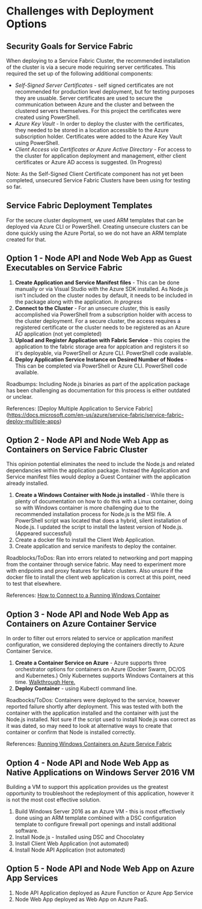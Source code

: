 # Challenges with Deployment Options #

## Security Goals for Service Fabric ##
When deploying to a Service Fabric Cluster, the recommended installation of the cluster is via a secure mode requiring server certificates. This required the set up of the following additional components:

- _Self-Signed Server Certificates_ - self signed certificates are not recommended for production level deployment, but for testing purposes they are usuable. Server certificates are used to secure the communication between Azure and the cluster and between the clustered servers themselves. For this project the certificates were created using PowerShell.
- _Azure Key Vault_ - In order to deploy the cluster with the certificates, they needed to be stored in a location accessible to the Azure subscription holder. Certificates were added to the Azure Key Vault using PowerShell.
- _Client Access via Certificates or Azure Active Directory_ - For access to the cluster for application deployment and management, either client certificates or Azure AD access is suggested. (In Progress)

Note: As the Self-Signed Client Certificate component has not yet been completed, unsecured Service Fabric Clusters have been using for testing so far.

## Service Fabric Deployment Templates ##
For the secure cluster deployment, we used ARM templates that can be deployed via Azure CLI or PowerShell. Creating unsecure clusters can be done quickly using the Azure Portal, so we do not have an ARM template created for that. 

## Option 1 - Node API and Node Web App as Guest Executables on Service Fabric ##

1. **Create Application and Service Manifest files** - This can be done manually or via Visual Studio with the Azure SDK installed. As Node.js isn't included on the cluster nodes by default, it needs to be included in the package along with the application. _In progress_
1. **Connect to the Cluster** - For an unsecure cluster, this is easily accomplished via PowerShell from a subscription holder with access to the cluster deployment. For a secure cluster, the access requires a registered certificate or the cluster needs to be registered as an Azure AD application (not yet completed)
1. **Upload and Register Application with Fabric Service** - this copies the application to the fabric storage area for applcation and registers it so it's deployable, via PowerShell or Azure CLI. PowerShell code available.
1. **Deploy Application Service Instance on Desired Number of Nodes** - This can be completed via PowerShell or Azure CLI.  PowerShell code available.

Roadbumps: Including Node.js binaries as part of the application package has been challenging as documentation for this process is either outdated or unclear.

References: [Deploy Multiple Application to Service Fabric] (https://docs.microsoft.com/en-us/azure/service-fabric/service-fabric-deploy-multiple-apps)

## Option 2 - Node API and Node Web App as Containers on Service Fabric Cluster ##
This opinion potential eliminates the need to include the Node.js and related dependancies within the application package. Instead the Application and Service manifest files would deploy a Guest Container with the application already installed.

1. **Create a Windows Container with Node.js installed** - While there is plenty of documentation on how to do this with a Linux container, doing so with Windows container is more challenging due to the recommended installation process for Node.js is the MSI file. A PowerShell script was located that does a hybrid, silent installation of Node.js.  I updated the script to install the lastest version of Node.js. (Appeared successful)
1. Create a docker file to install the Client Web Application.
1. Create application and service manifests to deploy the container.

Roadblocks/ToDos: Ran into errors related to networking and port mapping from the container through service fabric. May need to experiment more with endpoints and proxy features for fabric clusters. Also unsure if the docker file to install the client web application is correct at this point, need to test that elsewhere.

References: [How to Connect to a Running Windows Container](https://github.com/artisticcheese/artisticcheesecontainer/wiki/Logging-into-running-container
)

## Option 3 - Node API and Node Web App as Containers on Azure Container Service ##
In order to filter out errors related to service or application manifest configuration, we considered deploying the containers directly to Azure Container Service.

1. **Create a Container Service on Azure** - Azure supports three orchestrator options for containers on Azure (Docker Swarm, DC/OS and Kubernetes.) Only Kubernetes supports Windows Containers at this time. [Walkthrough Here.](https://docs.microsoft.com/en-us/azure/container-service/container-service-kubernetes-windows-walkthrough)
1. **Deploy Container** - using Kubectl command line.

Roadbocks/ToDos: Containers were deployed to the service, however reported failure shortly after deployment. This was tested with both the container with the application installed and the container with just the Node.js installed.  Not sure if the script used to install Node.js was correct as it was dated, so may need to look at alternative ways to create that container or confirm that Node is installed correctly.

References: [Running Windows Containers on Azure Service Fabric](https://loekd.wordpress.com/2017/02/08/running-windows-containers-on-azure-service-fabric/)

## Option 4 - Node API and Node Web App as Native Applications on Windows Server 2016 VM ##

Building a VM to support this application provides us the greatest opportunity to troubleshoot the redeployment of this application, however it is not the most cost effective solution.

1. Build Windows Server 2016 as an Azure VM - this is most effectively done using an ARM template combined with a DSC configuration template to configure firewall port openings and install additional software.
1. Install Node.js - Installed using DSC and Chocolatey
1. Install Client Web Application (not automated)
1. Install Node API Application (not automated)

## Option 5 - Node API and Node Web App on Azure App Services ##

1. Node API Application deployed as Azure Function or Azure App Service
1. Node Web App deployed as Web App on Azure PaaS.